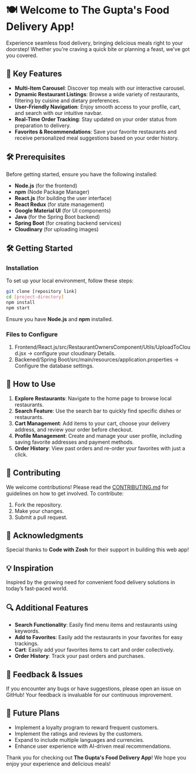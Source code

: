# 🍽️ Welcome to **The Gupta's** Food Delivery App!

Experience seamless food delivery, bringing delicious meals right to your doorstep! Whether you're craving a quick bite or planning a feast, we've got you covered.

## 🚀 Key Features

- **Multi-Item Carousel**: Discover top meals with our interactive carousel.
- **Dynamic Restaurant Listings**: Browse a wide variety of restaurants, filtering by cuisine and dietary preferences.
- **User-Friendly Navigation**: Enjoy smooth access to your profile, cart, and search with our intuitive navbar.
- **Real-Time Order Tracking**: Stay updated on your order status from preparation to delivery.
- **Favorites & Recommendations**: Save your favorite restaurants and receive personalized meal suggestions based on your order history.

## 🛠️ Prerequisites

Before getting started, ensure you have the following installed:

- **Node.js** (for the frontend)
- **npm** (Node Package Manager)
- **React.js** (for building the user interface)
- **React Redux** (for state management)
- **Google Material UI** (for UI components)
- **Java** (for the Spring Boot backend)
- **Spring Boot** (for creating backend services)
- **Cloudinary** (for uploading images)

## 🛠️ Getting Started

### Installation

To set up your local environment, follow these steps:

```bash
git clone [repository link]
cd [project-directory]
npm install
npm start
```

Ensure you have **Node.js** and **npm** installed.
### Files to Configure
1. Frontend/React.js/src/RestaurantOwnersComponent/Utils/UploadToCloud.jsx -> configure your cloudinary Details.
2. Backened/Spring Boot/src/main/resources/application.properties -> Configure the database settings.

## 📖 How to Use

1. **Explore Restaurants**: Navigate to the home page to browse local restaurants.
2. **Search Feature**: Use the search bar to quickly find specific dishes or restaurants.
3. **Cart Management**: Add items to your cart, choose your delivery address, and review your order before checkout.
4. **Profile Management**: Create and manage your user profile, including saving favorite addresses and payment methods.
5. **Order History**: View past orders and re-order your favorites with just a click.

## 🤝 Contributing

We welcome contributions! Please read the [CONTRIBUTING.md](CONTRIBUTING.md) for guidelines on how to get involved. To contribute:

1. Fork the repository.
2. Make your changes.
3. Submit a pull request.

## 🙏 Acknowledgments

Special thanks to **Code with Zosh** for their support in building this web app!

## 💡 Inspiration

Inspired by the growing need for convenient food delivery solutions in today’s fast-paced world.

## 🔍 Additional Features

- **Search Functionality**: Easily find menu items and restaurants using keywords.
- **Add to Favorites**: Easily add the restaurants in your favorites for easy trackings.
- **Cart**: Easily add your favorites items to cart and order collectively.
- **Order History**: Track your past orders and purchases.

## 💬 Feedback & Issues

If you encounter any bugs or have suggestions, please open an issue on GitHub! Your feedback is invaluable for our continuous improvement.

## 🌱 Future Plans

- Implement a loyalty program to reward frequent customers.
- Implement the ratings and reviews by the customers.
- Expand to include multiple languages and currencies.
- Enhance user experience with AI-driven meal recommendations.

Thank you for checking out **The Gupta's Food Delivery App**! We hope you enjoy your experience and delicious meals!
